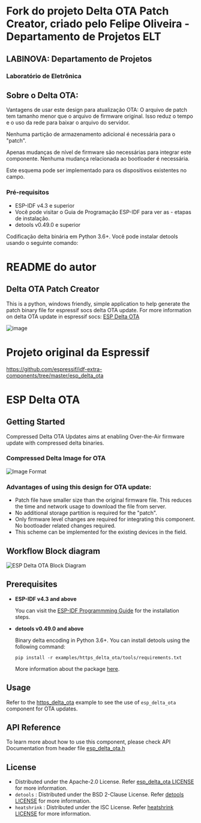 # Fork do projeto Delta OTA Patch Creator, criado pelo Felipe Oliveira - Departamento de Projetos ELT

## LABINOVA: Departamento de Projetos
### Laboratório de Eletrônica


## Sobre o Delta OTA:

Vantagens de usar este design para atualização OTA:
O arquivo de patch tem tamanho menor que o arquivo de firmware original. Isso reduz o tempo e o uso da rede para baixar o arquivo do servidor.

Nenhuma partição de armazenamento adicional é necessária para o "patch".

Apenas mudanças de nível de firmware são necessárias para integrar este componente. Nenhuma mudança relacionada ao bootloader é necessária.

Este esquema pode ser implementado para os dispositivos existentes no campo.

### Pré-requisitos
- ESP-IDF v4.3 e superior
- Você pode visitar o Guia de Programação ESP-IDF para ver as - etapas de instalação.
- detools v0.49.0 e superior

Codificação delta binária em Python 3.6+. Você pode instalar detools usando o seguinte comando:

# README do autor
## Delta OTA Patch Creator
This is a python, windows friendly, simple application to help generate the patch binary file for espressif socs delta OTA update.
For more information on delta OTA update in espressif socs: [ESP Delta OTA](https://components.espressif.com/components/espressif/esp_delta_ota)

![image](https://github.com/user-attachments/assets/bcc31b1c-1e2f-46b1-aa32-6b422888f69e)


# Projeto original da Espressif

https://github.com/espressif/idf-extra-components/tree/master/esp_delta_ota

# ESP Delta OTA

## Getting Started
Compressed Delta OTA Updates aims at enabling Over-the-Air firmware update with compressed delta binaries. 

### Compressed Delta Image for OTA
![Image Format](https://raw.githubusercontent.com/espressif/idf-extra-components/master/esp_delta_ota/image_format.png)

### Advantages of using this design for OTA update:
* Patch file have smaller size than the original firmware file. This reduces the time and network usage to download the file from server.
* No additional storage partition is required for the "patch".
* Only firmware level changes are required for integrating this component. No bootloader related changes required.
* This scheme can be implemented for the existing devices in the field.

## Workflow Block diagram
![ESP Delta OTA Block Diagram](https://raw.githubusercontent.com/espressif/idf-extra-components/master/esp_delta_ota/esp_delta_ota_block_diagram.png)

## Prerequisites

* **ESP-IDF v4.3 and above**

  You can visit the [ESP-IDF Programmming Guide](https://docs.espressif.com/projects/esp-idf/en/latest/get-started/index.html#installation-step-by-step) for the installation steps.

* **detools v0.49.0 and above**

  Binary delta encoding in Python 3.6+. You can install detools using the following command: 
  ```
  pip install -r examples/https_delta_ota/tools/requirements.txt
  ```
  More information about the package [here](https://pypi.org/project/detools/).

## Usage

Refer to the [https_delta_ota](https://github.com/espressif/idf-extra-components/blob/master/esp_delta_ota/examples/https_delta_ota/) example to see the use of `esp_delta_ota` component for OTA updates.

## API Reference
To learn more about how to use this component, please check API Documentation from header file [esp_delta_ota.h](https://github.com/espressif/idf-extra-components/blob/master/esp_delta_ota/include/esp_delta_ota.h)

## License

* Distributed under the Apache-2.0 License. Refer [esp_delta_ota LICENSE](https://github.com/espressif/idf-extra-components/blob/master/esp_delta_ota/LICENSE) for more information.
* `detools` : Distributed under the BSD 2-Clause License. Refer [detools LICENSE](https://github.com/eerimoq/detools/blob/master/LICENSE) for more information.
* `heatshrink` : Distributed under the ISC License. Refer [heatshrink LICENSE](https://github.com/eerimoq/detools/blob/master/c/heatshrink/README.rst) for more information.
 